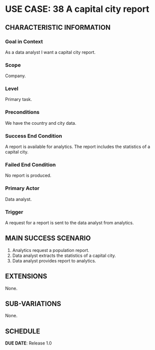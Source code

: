 # USE CASE: 38 A capital city report

## CHARACTERISTIC INFORMATION

### Goal in Context

As a data analyst I want a capital city report.

### Scope

Company.

### Level

Primary task.

### Preconditions

We have the country and city data.

### Success End Condition

A report is available for analytics. The report includes the statistics of a capital city.

### Failed End Condition

No report is produced.

### Primary Actor

Data analyst.

### Trigger

A request for a report is sent to the data analyst from analytics.

## MAIN SUCCESS SCENARIO

1. Analytics request a population report.
2. Data analyst extracts the statistics of a capital city.
3. Data analyst provides report to analytics.

## EXTENSIONS

None.

## SUB-VARIATIONS

None.

## SCHEDULE

**DUE DATE**: Release 1.0